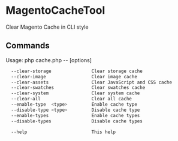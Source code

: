 # MagentoCacheTool
Clear Magento Cache in CLI style

## Commands
Usage:  php cache.php -- [options]
```sh
  --clear-storage               Clear storage cache
  --clear-image                 Clear image cache
  --clear-assets                Clear JavaScript and CSS cache
  --clear-swatches              Clear swatches cache
  --clear-system                Clear system cache
  --clear-all                   Clear all cache
  --enable-type  <type>         Enable cache type
  --disable-type <type>         Disable cache type
  --enable-types                Enable cache types
  --disable-types               Disable cache types

  --help                        This help

```
